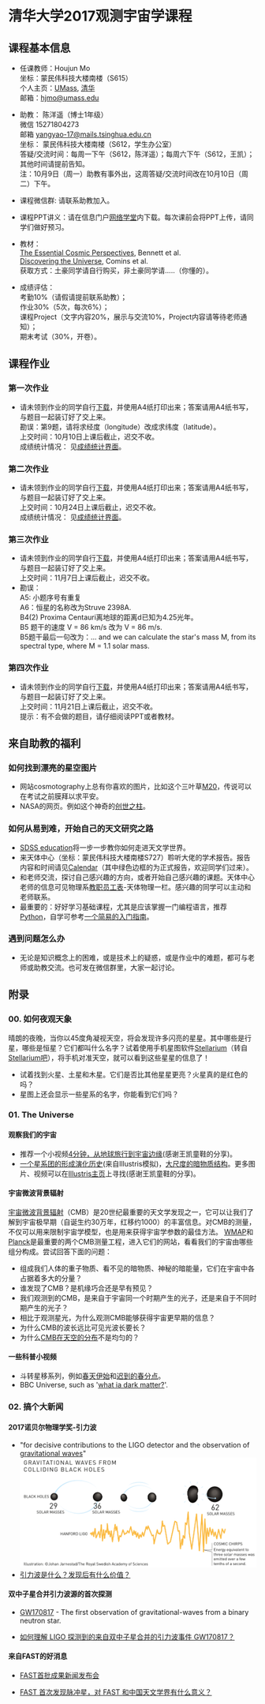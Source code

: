 # 清华大学2017观测宇宙学课程 

## 课程基本信息 
- 任课教师：Houjun Mo  
坐标：蒙民伟科技大楼南楼（S615）  
个人主页：[UMass](http://people.umass.edu/~hjmo/), [清华](http://www.tsinghua.edu.cn/publish/phy/6032/2015/20151229082616908129944/20151229082616908129944_.html)  
邮箱：hjmo@umass.edu

- 助教： 陈洋遥（博士1年级）  
微信 15271804273  
邮箱 yangyao-17@mails.tsinghua.edu.cn  
坐标： 蒙民伟科技大楼南楼（S612，学生办公室）  
答疑/交流时间：每周一下午（S612，陈洋遥）；每周六下午（S612，王凯）；其他时间请提前告知。  
注：10月9日（周一）助教有事外出，这周答疑/交流时间改在10月10日（周二）下午。

- 课程微信群: 请联系助教加入。  
- 课程PPT讲义：请在信息门户[网络学堂](http://info.tsinghua.edu.cn/)内下载。每次课前会将PPT上传，请同学们做好预习。  
- 教材：  
[The Essential Cosmic Perspectives](https://www.amazon.com/The-Essential-Cosmic-Perspective-Edition/dp/0321928083), Bennett et al.  
[Discovering the Universe](https://www.amazon.com/Discovering-Universe-Neil-F-Comins/dp/1464140863/ref=sr_1_1?s=books&ie=UTF8&qid=1505828242&sr=1-1&keywords=discovering+the+universe), Comins et al.  
获取方式：土豪同学请自行购买，非土豪同学请.....（你懂的）。  

- 成绩评估：  
考勤10%（请假请提前联系助教）；  
作业30%（5次，每次6%）；  
课程Project（文字内容20%，展示与交流10%，Project内容请等待老师通知）；  
期末考试（30%，开卷）。  

## 课程作业  
### 第一次作业   
- 请未领到作业的同学自行[下载](./hm/hm1.pdf)，并使用A4纸打印出来；答案请用A4纸书写，与题目一起装订好了交上来。  
勘误：第9题，请将求经度（longitude）改成求纬度（latitude）。   
上交时间：10月10日上课后截止，迟交不收。  
成绩统计情况： 见[成绩统计界面](./stats/stats.md)。

 
### 第二次作业
- 请未领到作业的同学自行[下载](./hm/hm2.pdf)，并使用A4纸打印出来；答案请用A4纸书写，与题目一起装订好了交上来。  
上交时间：10月24日上课后截止，迟交不收。  
成绩统计情况： 见[成绩统计界面](./stats/stats.md)。
 

### 第三次作业  
- 请未领到作业的同学自行[下载](./hm/hm3.pdf)，并使用A4纸打印出来；答案请用A4纸书写，与题目一起装订好了交上来。  
上交时间：11月7日上课后截止，迟交不收。   
- 勘误：  
A5: 小题序号有重复  
A6：恒星的名称改为Struve 2398A.  
B4(2) Proxima Centauri离地球的距离d已知为4.25光年。  
B5 题干的速度 V = 86 km/s 改为 V = 86 m/s.  
B5题干最后一句改为：... and we can calculate the star's mass M, from its spectral type, where M = 1.1 solar mass.   


### 第四次作业  
- 请未领到作业的同学自行[下载](./hm/hm4.pdf)，并使用A4纸打印出来；答案请用A4纸书写，与题目一起装订好了交上来。  
上交时间：11月21日上课后截止，迟交不收。  
提示：有不会做的题目，请仔细阅读PPT或者教材。




## 来自助教的福利   
###  如何找到漂亮的星空图片  
- 网站cosmotography上总有你喜欢的图片，比如这个三叶草[M20](http://www.cosmotography.com/images/small_ngc6514.html)，传说可以在考试之前膜拜以求平安。  
- NASA的网页。例如这个神奇的[创世之柱](https://www.nasa.gov/multimedia/imagegallery/image_feature_252.html)。  

### 如何从易到难，开始自己的天文研究之路  
- [SDSS education](http://skyserver.sdss.org/dr12/en/proj/basic/solarsystem/solarsystemhome.aspx)将一步一步教你如何走进天文学世界。  
- 来天体中心（坐标：蒙民伟科技大楼南楼S727）聆听大佬的学术报告。报告内容和时间请见[Calendar](http://astro.tsinghua.edu.cn/index.php/events/calendar)（其中绿色边框的为正式报告，欢迎同学们过来）。  
- 和老师交流，探讨自己感兴趣的方向，或者开始自己感兴趣的课题。天体中心老师的信息可见物理系[教职员工表](http://www.tsinghua.edu.cn/publish/phy/5314/index.html)-天体物理一栏。感兴趣的同学可以主动和老师联系。  
- 最重要的：好好学习基础课程，尤其是应该掌握一门编程语言，推荐[Python](https://www.python.org/)，自学可参考[一个简易的入门指南](https://www.liaoxuefeng.com/wiki/001374738125095c955c1e6d8bb493182103fac9270762a000/)。  

### 遇到问题怎么办  
- 无论是知识概念上的困难，或是技术上的疑惑，或是作业中的难题，都可与老师或助教交流。也可发在微信群里，大家一起讨论。  

## 附录   
### 00. 如何夜观天象   
晴朗的夜晚，当你以45度角凝视天空，将会发现许多闪亮的星星。其中哪些是行星，哪些是恒星？它们都叫什么名字？试着使用手机星图软件[Stellarium](https://pan.baidu.com/s/1mhQ5c60)（转自[Stellarium吧](http://tieba.baidu.com/p/5109325762)），将手机对准天空，就可以看到这些星星的信息了！  
- 试着找到火星、土星和木星。它们是否比其他星星更亮？火星真的是红色的吗？  
- 星图上还会显示一些星系的名字，你能看到它们吗？  

### 01. The Universe   
#### 观察我们的宇宙  
- 推荐一个小视频[4分钟，从地球旅行到宇宙边缘](https://www.bilibili.com/video/av4433339/?from=search&seid=13726920308564500485)(感谢王凯童鞋的分享)。  
- [一个星系团的形成演化历史](http://www.illustris-project.org/movies/illustris_movie_rot_sub_frame.mp4)(来自Illustris模拟)，[大尺度的暗物质结构](http://www.illustris-project.org/movies/illustris_movie_dmdens_z0_slicing.mp4)。更多图片、视频可以在[Illustris主页](http://www.illustris-project.org/media/)上寻找(感谢王凯童鞋的分享)。  
#### 宇宙微波背景辐射  
[宇宙微波背景辐射](https://en.wikipedia.org/wiki/Cosmic_microwave_background)（CMB）是20世纪最重要的天文学发现之一，它可以让我们了解到宇宙极早期（自诞生约30万年，红移约1000）的丰富信息。对CMB的测量，不仅可以用来限制宇宙学模型，也是用来获得宇宙学参数的最佳方法。   [WMAP](https://map.gsfc.nasa.gov/)和[Planck](http://planck.cf.ac.uk/)是最重要的两个CMB测量工程，进入它们的网站，看看我们的宇宙由哪些组分构成。尝试回答下面的问题：  
- 组成我们人体的重子物质、看不见的暗物质、神秘的暗能量，它们在宇宙中各占据着多大的分量？
- 谁发现了CMB？是机缘巧合还是早有预见？
- 我们观测到的CMB，是来自于宇宙同一个时期产生的光子，还是来自于不同时期产生的光子？
- 相比于观测星光，为什么观测CMB能够获得宇宙更早期的信息？
- 为什么CMB的波长远比可见光波长要长？  
- 为什么[CMB在天空的分布](https://map.gsfc.nasa.gov/media/121238/index.html)不是均匀的？ 


#### 一些科普小视频  
- 斗转星移系列，例如[春天伊始](http://www.acfun.cn/v/ac3332225_12)和[迟到的春分点](http://www.acfun.cn/v/ac3332225_13)。 
- BBC Universe, such as '[what ia dark matter?](http://www.bbc.co.uk/science/space/universe/questions_and_ideas/dark_matter/)'.

### 02. 搞个大新闻

#### 2017诺贝尔物理学奖-引力波
- "for decisive contributions to the LIGO detector and the observation of [gravitational waves](https://github.com/ChenYangyao/THU2017ObservationalAstronomy/blob/master/GW.png)"  
![引力波](./pic/GW.png) 
- [引力波是什么？发现后有什么价值？](https://www.zhihu.com/question/40299051?sort=created)

#### 双中子星合并引力波源的首次探测  

- [GW170817](http://www.ligo.org/detections/GW170817.php) - The first observation of gravitational-waves from a binary neutron star.  

- [如何理解 LIGO 探测到的来自双中子星合并的引力波事件 GW170817？](https://www.zhihu.com/question/66618915/answer/245442603) 

#### 来自FAST的好消息  

- [FAST首批成果新闻发布会
](http://www.bao.ac.cn/xwzx/zyxw/201710/t20171010_4871382.html)

- [FAST 首次发现脉冲星，对 FAST 和中国天文学界有什么意义？](https://www.zhihu.com/question/66430136)



